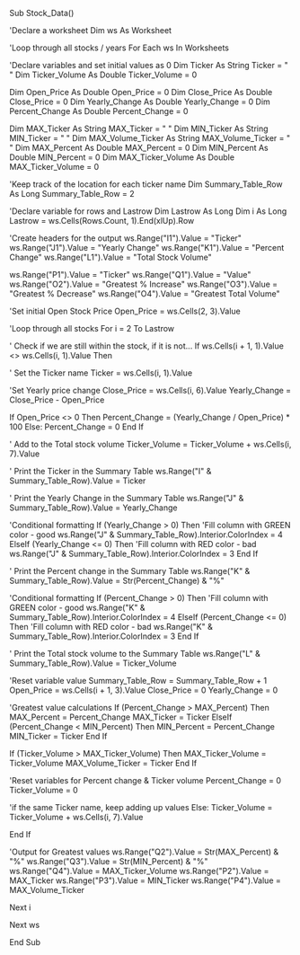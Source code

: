 Sub Stock_Data()

'Declare a worksheet
Dim ws As Worksheet

'Loop through all stocks / years
For Each ws In Worksheets

'Declare variables and set initial values as 0
Dim Ticker As String
Ticker = " "
Dim Ticker_Volume As Double
Ticker_Volume = 0

Dim Open_Price As Double
Open_Price = 0
Dim Close_Price As Double
Close_Price = 0
Dim Yearly_Change As Double
Yearly_Change = 0
Dim Percent_Change As Double
Percent_Change = 0

Dim MAX_Ticker As String
MAX_Ticker = " "
Dim MIN_Ticker As String
MIN_Ticker = " "
Dim MAX_Volume_Ticker As String
MAX_Volume_Ticker = " "
Dim MAX_Percent As Double
MAX_Percent = 0
Dim MIN_Percent As Double
MIN_Percent = 0
Dim MAX_Ticker_Volume As Double
MAX_Ticker_Volume = 0

'Keep track of the location for each ticker name
Dim Summary_Table_Row As Long
Summary_Table_Row = 2

'Declare variable for rows and Lastrow
Dim Lastrow As Long
Dim i As Long
Lastrow = ws.Cells(Rows.Count, 1).End(xlUp).Row

'Create headers for the output
ws.Range("I1").Value = "Ticker"
ws.Range("J1").Value = "Yearly Change"
ws.Range("K1").Value = "Percent Change"
ws.Range("L1").Value = "Total Stock Volume"

ws.Range("P1").Value = "Ticker"
ws.Range("Q1").Value = "Value"
ws.Range("O2").Value = "Greatest % Increase"
ws.Range("O3").Value = "Greatest % Decrease"
ws.Range("O4").Value = "Greatest Total Volume"

'Set initial Open Stock Price
Open_Price = ws.Cells(2, 3).Value

'Loop through all stocks
For i = 2 To Lastrow

' Check if we are still within the stock, if it is not...
If ws.Cells(i + 1, 1).Value <> ws.Cells(i, 1).Value Then

' Set the Ticker name
Ticker = ws.Cells(i, 1).Value

'Set Yearly price change
Close_Price = ws.Cells(i, 6).Value
Yearly_Change = Close_Price - Open_Price

If Open_Price <> 0 Then
Percent_Change = (Yearly_Change / Open_Price) * 100
Else: Percent_Change = 0
End If

' Add to the Total stock volume
Ticker_Volume = Ticker_Volume + ws.Cells(i, 7).Value

' Print the Ticker in the Summary Table
ws.Range("I" & Summary_Table_Row).Value = Ticker

' Print the Yearly Change in the Summary Table
ws.Range("J" & Summary_Table_Row).Value = Yearly_Change

'Conditional formatting
If (Yearly_Change > 0) Then
'Fill column with GREEN color - good
ws.Range("J" & Summary_Table_Row).Interior.ColorIndex = 4
ElseIf (Yearly_Change <= 0) Then
'Fill column with RED color - bad
ws.Range("J" & Summary_Table_Row).Interior.ColorIndex = 3
End If

' Print the Percent change in the Summary Table
ws.Range("K" & Summary_Table_Row).Value = Str(Percent_Change) & "%"

'Conditional formatting
If (Percent_Change > 0) Then
'Fill column with GREEN color - good
ws.Range("K" & Summary_Table_Row).Interior.ColorIndex = 4
ElseIf (Percent_Change <= 0) Then
'Fill column with RED color - bad
ws.Range("K" & Summary_Table_Row).Interior.ColorIndex = 3
End If


' Print the Total stock volume to the Summary Table
ws.Range("L" & Summary_Table_Row).Value = Ticker_Volume

'Reset variable value
Summary_Table_Row = Summary_Table_Row + 1
Open_Price = ws.Cells(i + 1, 3).Value
Close_Price = 0
Yearly_Change = 0

'Greatest value calculations
If (Percent_Change > MAX_Percent) Then
MAX_Percent = Percent_Change
MAX_Ticker = Ticker
ElseIf (Percent_Change < MIN_Percent) Then
MIN_Percent = Percent_Change
MIN_Ticker = Ticker
End If
                       
If (Ticker_Volume > MAX_Ticker_Volume) Then
MAX_Ticker_Volume = Ticker_Volume
MAX_Volume_Ticker = Ticker
End If

'Reset variables for Percent change & Ticker volume
Percent_Change = 0
Ticker_Volume = 0

'if the same Ticker name, keep adding up values
Else: Ticker_Volume = Ticker_Volume + ws.Cells(i, 7).Value

End If

'Output for Greatest values
ws.Range("Q2").Value = Str(MAX_Percent) & "%"
ws.Range("Q3").Value = Str(MIN_Percent) & "%"
ws.Range("Q4").Value = MAX_Ticker_Volume
ws.Range("P2").Value = MAX_Ticker
ws.Range("P3").Value = MIN_Ticker
ws.Range("P4").Value = MAX_Volume_Ticker

Next i

Next ws

End Sub


